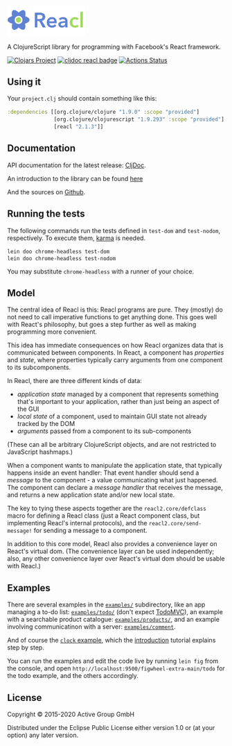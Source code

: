 <img src="https://raw.githubusercontent.com/active-group/reacl/master/logo.png" width="180">

A ClojureScript library for programming with Facebook's React framework.

[![Clojars Project](https://img.shields.io/clojars/v/reacl.svg)](https://clojars.org/reacl)
[![cljdoc reacl badge](https://cljdoc.xyz/badge/reacl)](https://cljdoc.xyz/d/reacl/reacl/CURRENT)
[![Actions Status](https://github.com/active-group/reacl/workflows/Tests/badge.svg)](https://github.com/active-group/reacl/actions)

## Using it

Your `project.clj` should contain something like this:

```clj
:dependencies [[org.clojure/clojure "1.9.0" :scope "provided"]
               [org.clojure/clojurescript "1.9.293" :scope "provided"]
               [reacl "2.1.3"]]
```

## Documentation

API documentation for the latest release: [CljDoc](https://cljdoc.xyz/d/reacl/reacl/CURRENT).

An introduction to the library can be found [here](doc/intro.md)

And the sources on [Github](http://active-group.github.io/reacl/).

## Running the tests

The following commands run the tests defined in `test-dom` and `test-nodom`,
respectively. To execute them, [karma](https://github.com/karma-runner/karma) is needed.

```
lein doo chrome-headless test-dom
lein doo chrome-headless test-nodom
```

You may substitute `chrome-headless` with a runner of your choice.

## Model

The central idea of Reacl is this: Reacl programs are pure.  They
(mostly) do not need to call imperative functions to get anything
done.  This goes well with React's philosophy, but goes a step further
as well as making programming more convenient.

This idea has immediate consequences on how Reacl organizes data that
is communicated between components.  In React, a component has
*properties* and *state*, where properties typically carry arguments
from one component to its subcomponents.

In Reacl, there are three different kinds of data:

- *application state* managed by a component that represents something
  that's important to your application, rather than just being an
  aspect of the GUI
- *local state* of a component, used to maintain GUI state not already
  tracked by the DOM
- *arguments* passed from a component to its sub-components

(These can all be arbitrary ClojureScript objects, and are not
restricted to JavaScript hashmaps.)

When a component wants to manipulate the application state, that
typically happens inside an event handler: That event handler should
send a *message* to the component - a value communicating what just
happened.  The component can declare a *message handler* that receives
the message, and returns a new application state and/or new local
state.

The key to tying these aspects together are the `reacl2.core/defclass`
macro for defining a Reacl class (just a React component class, but
implementing Reacl's internal protocols), and the
`reacl2.core/send-message!` for sending a message to a component.

In addition to this core model, Reacl also provides a convenience
layer on React's virtual dom. (The convenience layer can be used
independently; also, any other convenience layer over React's virtual
dom should be usable with Reacl.)

## Examples

There are several examples in the [`examples/`](examples/)
subdirectory, like an app managing a to-do list:
[`examples/todo/`](examples/todo/) (don't expect
[TodoMVC](http://todomvc.com/)), an example with a searchable product
catalogue: [`examples/products/`](examples/products), and an example
involving communicatinon with a server:
[`examples/comment`](examples/comment).

And of course the [`clock` example](examples/clock), which the
[introduction](doc/intro.md) tutorial explains step by step.

You can run the examples and edit the code live by running `lein fig`
from the console, and open
`http://localhost:9500/figwheel-extra-main/todo` for the todo example,
and the others accordingly.

## License

Copyright © 2015-2020 Active Group GmbH

Distributed under the Eclipse Public License either version 1.0 or (at
your option) any later version.
